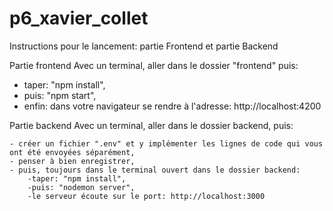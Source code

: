 # p6_xavier_collet

Instructions pour le lancement: partie Frontend et partie Backend

Partie frontend
Avec un terminal, aller dans le dossier "frontend" puis:

- taper: "npm install",
- puis: "npm start",
- enfin: dans votre navigateur se rendre à l'adresse: http://localhost:4200



Partie backend
Avec un terminal, aller dans le dossier backend, puis:

    - créer un fichier ".env" et y implémenter les lignes de code qui vous ont été envoyées séparément,
    - penser à bien enregistrer,
    - puis, toujours dans le terminal ouvert dans le dossier backend:    
        -taper: "npm install",
        -puis: "nodemon server",
        -le serveur écoute sur le port: http://localhost:3000
